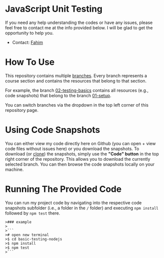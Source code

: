 # JavaScript Unit Testing

If you need any help understanding the codes or have any issues, please feel free to contact me at the info provided below. I will be glad to get the opportunity to help you.

-   Contact: [Fahim](mailto:fahimulhoquejason@gmail.com)

# How To Use

This repository contains multiple [branches](https://docs.github.com/en/pull-requests/collaborating-with-pull-requests/proposing-changes-to-your-work-with-pull-requests/about-branches). Every branch represents a course section and contains the resources that belong to that section.

For example, the branch [02-testing-basics](https://github.com/fahimjason/js-test/tree/02-testing-basics) contains all resources (e.g., code snapshots) that belong to the branch [01-setup](https://github.com/fahimjason/js-test/tree/01-setup).

You can switch branches via the dropdown in the top left corner of this repository page.

# Using Code Snapshots

You can either view my code directly here on Github (you can open + view code files without issues here) or you download the snapshots. To download (or [clone](https://docs.github.com/en/repositories/creating-and-managing-repositories/cloning-a-repository)) the snapshots, simply use the **"Code" button** in the top right corner of the repository. This allows you to download the currently selected branch. You can then browse the code snapshots locally on your machine.

# Running The Provided Code

You can run my project code by navigating into the respective code snapshots subfolder (i.e., a folder in the `/` folder) and executing `npm install` followed by `npm test` there.

    >### example
    >
    >```
    ># open new terminal
    >$ cd basic-testing-nodejs
    >$ npm install
    >$ npm test
    >```
